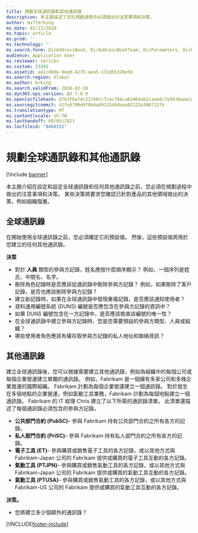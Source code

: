 ```yaml
---
title: 規劃全球通訊錄和其他通訊錄
description: 本主題描述了您在規劃過程中必須做出的注意事項和決策。
author: msftbrking
ms.date: 01/13/2020
ms.topic: article
ms.prod: ''
ms.technology: ''
ms.search.form: DirAddressBook, DirAddressBookTeam, DirParameters, DirPartyTable
audience: Application User
ms.reviewer: sericks
ms.custom: 23341
ms.assetid: a41cd8de-9ee0-4275-aea5-131db5326e5b
ms.search.region: Global
ms.author: brking
ms.search.validFrom: 2016-02-28
ms.dyn365.ops.version: AX 7.0.0
ms.openlocfilehash: 87b3f6a74c217b0cc7cec784ca6a964ab2caae0c7e9438aee2cc82987a508d63
ms.sourcegitcommit: 42fe9790ddf0bdad911544deaa82123a396712fb
ms.translationtype: HT
ms.contentlocale: zh-TW
ms.lasthandoff: 08/05/2021
ms.locfileid: "8460155"
---
```

# <a name="plan-for-the-global-address-book-and-other-address-books"></a>規劃全球通訊錄和其他通訊錄

[!include [banner](../includes/banner.md)]

本主題介紹在設定和設定全球通訊錄和任何其他通訊錄之前，您必須在規劃過程中做出的注意事項和決策。 某些決策將要求您確認已針對產品的其他領域做出的決策，例如組織階層。

## <a name="global-address-book"></a>全球通訊錄

在開始使用全球通訊錄之前，您必須確定它的預設值。 然後，這些預設值將用於您建立的任何其他通訊錄。

**決策**

- 對於 **人員** 類型的參與方記錄，姓名應按什麼順序顯示？ 例如，一個序列是姓氏、中間名、名字。
- 刪除角色記錄時是否應該從通訊錄中刪除參與方記錄？ 例如，如果刪除了客戶記錄，是否也應該刪除參與方記錄？
- 建立新記錄時，如果在全球通訊錄中發現重複記錄，是否應該通知使用者？
- 資料通用編號系統 (DUNS) 編號是否應包含在參與方記錄的資訊中？
- 如果 DUNS 編號包含在一方記錄中，是否應該檢查該編號的唯一性？
- 在全球通訊錄中建立參與方記錄時，您是否需要預設的參與方類型、人員或組織？
- 哪些使用者角色應該有權存取參與方記錄的私人地址和聯絡資訊？

## <a name="additional-address-books"></a>其他通訊錄

建立全球通訊錄後，您可以根據需要建立其他通訊錄，例如為組織中的每個公司或每個企業營運建立單獨的通訊錄。 例如，Fabrikam 是一個擁有多家公司和多條企業營運的國際組織。 Fabrikam 計劃為每個企業營運建立一個通訊錄。 對於發生在多個地點的企業營運，例如氣動工具業務，Fabrikam 計劃為每個地點建立一個通訊錄。 Fabrikam 的 IT 經理 Chris 建立了以下所需的通訊錄清單。 此清單還描述了每個通訊錄必須包含的參與方記錄。

- **公共部門合約 (PubSC)**– 參與 Fabrikam 持有公共部門合約之所有各方的記錄。
- **私人部門合約 (PriSC)**– 參與 Fabrikam 持有私人部門合約之所有各方的記錄。
- **電子工具 (ET)**– 參與購買或銷售電子工具的各方記錄，或以其他方式與 Fabrikam-Japan 公司的 Fabrikam 提供或購買的電子工具互動的各方記錄。
- **氣動工具 (PTJPN)**– 參與購買或銷售氣動工具的各方記錄，或以其他方式與 Fabrikam-Japan 公司的 Fabrikam 提供或購買的氣動工具互動的各方記錄。
- **氣動工具 (PTUSA)**– 參與購買或銷售氣動工具的各方記錄，或以其他方式與 Fabrikam-US 公司的 Fabrikam 提供或購買的氣動工具互動的各方記錄。

**決策。**

- 您將建立多少個額外的通訊錄？


[!INCLUDE[footer-include](../../../includes/footer-banner.md)]